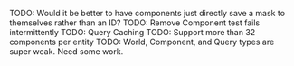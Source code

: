 TODO: Would it be better to have components just directly save a mask to themselves rather than an ID?
TODO: Remove Component test fails intermittently
TODO: Query Caching
TODO: Support more than 32 components per entity
TODO: World, Component, and Query types are super weak. Need some work.
